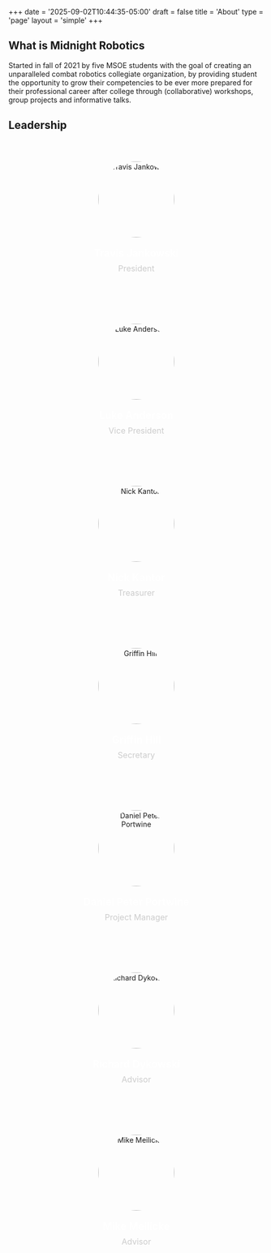 +++
date = '2025-09-02T10:44:35-05:00'
draft = false
title = 'About'
type = 'page'
layout = 'simple'
+++

## What is Midnight Robotics

Started in fall of 2021 by five MSOE students with the goal of creating an unparalleled combat robotics collegiate organization, by providing student the opportunity to grow their competencies to be ever more prepared for their professional career after college through (collaborative) workshops, group projects and informative talks.

## Leadership

<style>
.leadership-grid {
  display: grid;
  grid-template-columns: repeat(auto-fit, minmax(250px, 1fr));
  gap: 2rem;
  margin: 2rem 0;
  justify-items: center;
}

.leader-card {
  text-align: center;
  background: rgba(255, 255, 255, 0.05);
  border-radius: 12px;
  padding: 1.5rem;
  transition: transform 0.3s ease, box-shadow 0.3s ease;
  max-width: 280px;
  width: 100%;
}

.leader-card:hover {
  transform: translateY(-5px);
  box-shadow: 0 10px 25px rgba(0, 0, 0, 0.3);
}

.leader-photo {
  width: 150px;
  height: 150px;
  border-radius: 50%;
  object-fit: cover;
  margin: 0 auto 1rem;
  border: 3px solid #ffffff20;
}

.leader-name {
  font-size: 1.25rem;
  font-weight: 600;
  margin-bottom: 0.5rem;
  color: #ffffff;
}

.leader-title {
  font-size: 1rem;
  color: #cccccc;
  margin-bottom: 1rem;
}

.placeholder-photo {
  width: 150px;
  height: 150px;
  border-radius: 50%;
  background: linear-gradient(135deg, #667eea 0%, #764ba2 100%);
  margin: 0 auto 1rem;
  display: flex;
  align-items: center;
  justify-content: center;
  font-size: 3rem;
  color: white;
  font-weight: bold;
  border: 3px solid #ffffff20;
}

@media (max-width: 768px) {
  .leadership-grid {
    grid-template-columns: repeat(auto-fit, minmax(200px, 1fr));
    gap: 1.5rem;
  }
  
  .leader-card {
    padding: 1rem;
  }
  
  .leader-photo, .placeholder-photo {
    width: 120px;
    height: 120px;
  }
}
</style>

<div class="leadership-grid">
  <div class="leader-card">
    <img src="/midnightrobotics.org/images/leadership/travis-jankowski.jpg" alt="Travis Jankowski" class="leader-photo" />
    <div class="leader-name">Travis Jankowski</div>
    <div class="leader-title">President</div>
  </div>
  
  <div class="leader-card">
    <img src="/midnightrobotics.org/images/leadership/luke-anderson.jpg" alt="Luke Anderson" class="leader-photo" />
    <div class="leader-name">Luke Anderson</div>
    <div class="leader-title">Vice President</div>
  </div>
  
  <div class="leader-card">
    <img src="/midnightrobotics.org/images/leadership/nick-kantor.jpg" alt="Nick Kantor" class="leader-photo" />
    <div class="leader-name">Nick Kantor</div>
    <div class="leader-title">Treasurer</div>
  </div>
  
  <div class="leader-card">
    <img src="/midnightrobotics.org/images/leadership/griffin-hill.jpg" alt="Griffin Hill" class="leader-photo" />
    <div class="leader-name">Griffin Hill</div>
    <div class="leader-title">Secretary</div>
  </div>
  
  <div class="leader-card">
    <img src="/midnightrobotics.org/images/leadership/daniel-portwine.jpg" alt="Daniel Peter Portwine" class="leader-photo" />
    <div class="leader-name">Daniel Peter Portwine</div>
    <div class="leader-title">Project Manager</div>
  </div>
  
  <div class="leader-card">
    <img src="/midnightrobotics.org/images/leadership/richard-dykowski.jpg" alt="Richard Dykowski" class="leader-photo" />
    <div class="leader-name">Richard Dykowski</div>
    <div class="leader-title">Advisor</div>
  </div>
  
  <div class="leader-card">
    <img src="/midnightrobotics.org/images/leadership/mike-meilicke.png" alt="Mike Meilicke" class="leader-photo" />
    <div class="leader-name">Mike Meilicke</div>
    <div class="leader-title">Advisor</div>
  </div>
</div>
